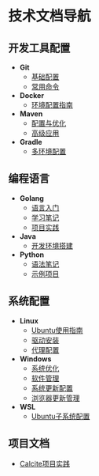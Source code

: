 # 技术文档导航

## 开发工具配置
- **Git**
  - [基础配置](git/git-setting.md)
  - [常用命令](git/git-command.md)
- **Docker**
  - [环境配置指南](docker/docker-setting.md)
- **Maven**
  - [配置与优化](maven/maven-settings.md)
  - [高级应用](maven/maven进阶使用.md)
- **Gradle**
  - [多环境配置](gradle/gradle-settings.md)

## 编程语言
- **Golang**
  - [语言入门](golang/Go语言入门.md) 
  - [学习笔记](golang/Golang学习.md)
  - [项目实践](golang/go-study-project/README.md)
- **Java**
  - [开发环境搭建](java/IDE设置.md)
- **Python**
  - [语法笔记](python/Python笔记.md)
  - [示例项目](python/example-1/README.md)

## 系统配置
- **Linux**
  - [Ubuntu使用指南](linux/linux-ubuntu操作使用笔记.md)
  - [驱动安装](linux/nvidia驱动安装.md)
  - [代理配置](linux/配置apt&install代理.md)
- **Windows**
  - [系统优化](windows/系统更新暂停一百年.reg)
  - [软件管理](windows/删除在应用和功能列表无法删除的条目.md)
  - [系统更新配置](windows/系统更新恢复为默认设置.reg)
  - [浏览器更新管理](windows/火狐浏览器自动更新通道调整&停止自动更新.md)
- **WSL**
  - [Ubuntu子系统配置](linux/wsl-ubuntu-config.md)

## 项目文档
- [Calcite项目实践](gradle/gradle进阶——calcite项目.md)

